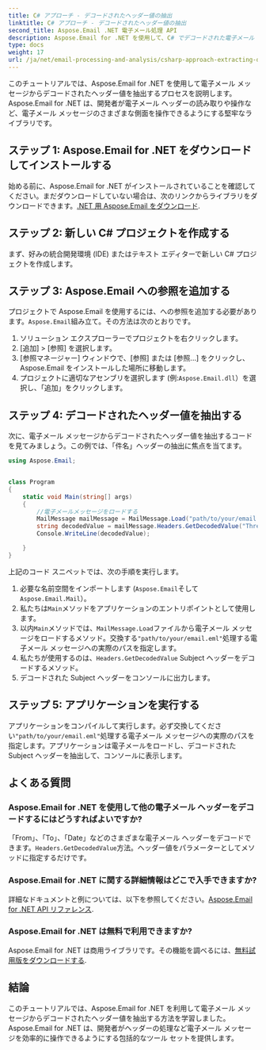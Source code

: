 ```yaml
---
title: C# アプローチ - デコードされたヘッダー値の抽出
linktitle: C# アプローチ - デコードされたヘッダー値の抽出
second_title: Aspose.Email .NET 電子メール処理 API
description: Aspose.Email for .NET を使用して、C# でデコードされた電子メール ヘッダー値を抽出する方法を学びます。コード例を含む包括的なガイド。
type: docs
weight: 17
url: /ja/net/email-processing-and-analysis/csharp-approach-extracting-decoded-header-values/
---
```


このチュートリアルでは、Aspose.Email for .NET を使用して電子メール メッセージからデコードされたヘッダー値を抽出するプロセスを説明します。 Aspose.Email for .NET は、開発者が電子メール ヘッダーの読み取りや操作など、電子メール メッセージのさまざまな側面を操作できるようにする堅牢なライブラリです。

## ステップ 1: Aspose.Email for .NET をダウンロードしてインストールする

始める前に、Aspose.Email for .NET がインストールされていることを確認してください。まだダウンロードしていない場合は、次のリンクからライブラリをダウンロードできます。[.NET 用 Aspose.Email をダウンロード](https://releases.aspose.com/email/net).

## ステップ 2: 新しい C# プロジェクトを作成する

まず、好みの統合開発環境 (IDE) またはテキスト エディターで新しい C# プロジェクトを作成します。

## ステップ 3: Aspose.Email への参照を追加する

プロジェクトで Aspose.Email を使用するには、への参照を追加する必要があります。`Aspose.Email`組み立て。その方法は次のとおりです。

1. ソリューション エクスプローラーでプロジェクトを右クリックします。
2. [追加] > [参照] を選択します。
3. [参照マネージャー] ウィンドウで、[参照] または [参照...] をクリックし、Aspose.Email をインストールした場所に移動します。
4. プロジェクトに適切なアセンブリを選択します (例:`Aspose.Email.dll`）を選択し、「追加」をクリックします。

## ステップ 4: デコードされたヘッダー値を抽出する

次に、電子メール メッセージからデコードされたヘッダー値を抽出するコードを見てみましょう。この例では、「件名」ヘッダーの抽出に焦点を当てます。

```csharp
using Aspose.Email;


class Program
{
    static void Main(string[] args)
    {
        //電子メールメッセージをロードする
		MailMessage mailMessage = MailMessage.Load("path/to/your/email.eml");
		string decodedValue = mailMessage.Headers.GetDecodedValue("Thread-Topic");
		Console.WriteLine(decodedValue);

    }
}
```

上記のコード スニペットでは、次の手順を実行します。

1. 必要な名前空間をインポートします (`Aspose.Email`そして`Aspose.Email.Mail`）。
2. 私たちは`Main`メソッドをアプリケーションのエントリポイントとして使用します。
3. 以内`Main`メソッドでは、`MailMessage.Load`ファイルから電子メール メッセージをロードするメソッド。交換する`"path/to/your/email.eml"`処理する電子メール メッセージへの実際のパスを指定します。
4. 私たちが使用するのは、`Headers.GetDecodedValue` Subject ヘッダーをデコードするメソッド。
5. デコードされた Subject ヘッダーをコンソールに出力します。

## ステップ 5: アプリケーションを実行する

アプリケーションをコンパイルして実行します。必ず交換してください`"path/to/your/email.eml"`処理する電子メール メッセージへの実際のパスを指定します。アプリケーションは電子メールをロードし、デコードされた Subject ヘッダーを抽出して、コンソールに表示します。

## よくある質問

### Aspose.Email for .NET を使用して他の電子メール ヘッダーをデコードするにはどうすればよいですか?

 「From」、「To」、「Date」などのさまざまな電子メール ヘッダーをデコードできます。`Headers.GetDecodedValue`方法。ヘッダー値をパラメーターとしてメソッドに指定するだけです。

### Aspose.Email for .NET に関する詳細情報はどこで入手できますか?

詳細なドキュメントと例については、以下を参照してください。[Aspose.Email for .NET API リファレンス](https://reference.aspose.com/email/net).

### Aspose.Email for .NET は無料で利用できますか?

 Aspose.Email for .NET は商用ライブラリです。その機能を調べるには、[無料試用版をダウンロードする](https://releases.aspose.com/email/net).

## 結論

このチュートリアルでは、Aspose.Email for .NET を利用して電子メール メッセージからデコードされたヘッダー値を抽出する方法を学習しました。 Aspose.Email for .NET は、開発者がヘッダーの処理など電子メール メッセージを効率的に操作できるようにする包括的なツール セットを提供します。